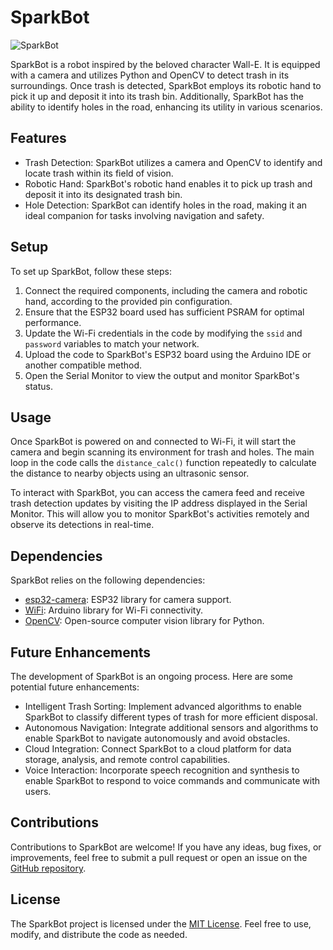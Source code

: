 # SparkBot

![SparkBot](https://github.com/bob4o-afk/SparkBot/assets/80552018/f0fc268a-ceae-4656-84d2-f658327644ae)

SparkBot is a robot inspired by the beloved character Wall-E. It is equipped with a camera and utilizes Python and OpenCV to detect trash in its surroundings. Once trash is detected, SparkBot employs its robotic hand to pick it up and deposit it into its trash bin. Additionally, SparkBot has the ability to identify holes in the road, enhancing its utility in various scenarios.

## Features

- Trash Detection: SparkBot utilizes a camera and OpenCV to identify and locate trash within its field of vision.
- Robotic Hand: SparkBot's robotic hand enables it to pick up trash and deposit it into its designated trash bin.
- Hole Detection: SparkBot can identify holes in the road, making it an ideal companion for tasks involving navigation and safety.

## Setup

To set up SparkBot, follow these steps:

1. Connect the required components, including the camera and robotic hand, according to the provided pin configuration.
2. Ensure that the ESP32 board used has sufficient PSRAM for optimal performance.
3. Update the Wi-Fi credentials in the code by modifying the `ssid` and `password` variables to match your network.
4. Upload the code to SparkBot's ESP32 board using the Arduino IDE or another compatible method.
5. Open the Serial Monitor to view the output and monitor SparkBot's status.

## Usage

Once SparkBot is powered on and connected to Wi-Fi, it will start the camera and begin scanning its environment for trash and holes. The main loop in the code calls the `distance_calc()` function repeatedly to calculate the distance to nearby objects using an ultrasonic sensor.

To interact with SparkBot, you can access the camera feed and receive trash detection updates by visiting the IP address displayed in the Serial Monitor. This will allow you to monitor SparkBot's activities remotely and observe its detections in real-time.

## Dependencies

SparkBot relies on the following dependencies:

- [esp32-camera](https://github.com/espressif/esp32-camera): ESP32 library for camera support.
- [WiFi](https://github.com/arduino-libraries/WiFi): Arduino library for Wi-Fi connectivity.
- [OpenCV](https://opencv.org/): Open-source computer vision library for Python.

## Future Enhancements

The development of SparkBot is an ongoing process. Here are some potential future enhancements:

- Intelligent Trash Sorting: Implement advanced algorithms to enable SparkBot to classify different types of trash for more efficient disposal.
- Autonomous Navigation: Integrate additional sensors and algorithms to enable SparkBot to navigate autonomously and avoid obstacles.
- Cloud Integration: Connect SparkBot to a cloud platform for data storage, analysis, and remote control capabilities.
- Voice Interaction: Incorporate speech recognition and synthesis to enable SparkBot to respond to voice commands and communicate with users.

## Contributions

Contributions to SparkBot are welcome! If you have any ideas, bug fixes, or improvements, feel free to submit a pull request or open an issue on the [GitHub repository](https://github.com/your_username/SparkBot).

## License

The SparkBot project is licensed under the [MIT License](LICENSE). Feel free to use, modify, and distribute the code as needed.
